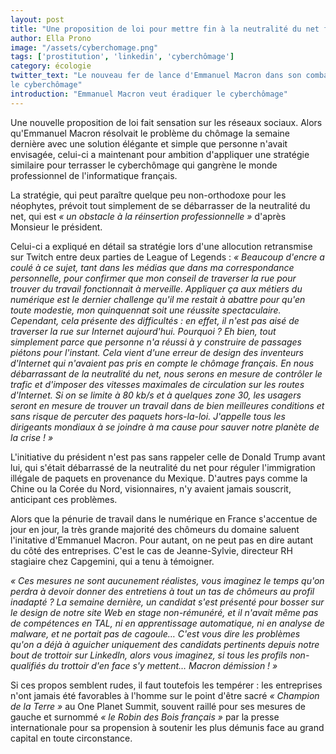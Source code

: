 ```yaml
---
layout: post
title: "Une proposition de loi pour mettre fin à la neutralité du net français"
author: Ella Prono
image: "/assets/cyberchomage.png"
tags: ['prostitution', 'linkedin', 'cyberchômage']
category: écologie
twitter_text: "Le nouveau fer de lance d'Emmanuel Macron dans son combat contre
le cyberchômage"
introduction: "Emmanuel Macron veut éradiquer le cyberchômage"
---
```


Une nouvelle proposition de loi fait sensation sur les réseaux sociaux. Alors
qu'Emmanuel Macron résolvait le problème du chômage la semaine dernière avec
une solution élégante et simple que personne n'avait envisagée, celui-ci
a maintenant pour ambition d'appliquer une stratégie similaire pour terrasser le
cyberchômage qui gangrène le monde professionnel de l'informatique français.

La stratégie, qui peut paraître quelque peu non-orthodoxe pour les néophytes,
prévoit tout simplement de se débarrasser de la neutralité du net, qui est
*« un obstacle à la réinsertion professionnelle »* d'après Monsieur le
président.

Celui-ci a expliqué en détail sa stratégie lors d'une allocution retransmise sur
Twitch entre deux parties de League of Legends : *« Beaucoup d'encre a coulé à
ce sujet, tant dans les médias que dans ma correspondance personnelle, pour
confirmer que mon conseil de traverser la rue pour trouver du travail
fonctionnait à merveille. Appliquer ça aux métiers du numérique est le dernier
challenge qu'il me restait à abattre pour qu'en toute modestie, mon quinquennat
soit une réussite spectaculaire. Cependant, cela présente des difficultés : en
effet, il n'est pas aisé de traverser la rue sur Internet aujourd'hui.
Pourquoi ? Eh bien, tout simplement parce que personne n'a réussi à y construire
de passages piétons pour l'instant. Cela vient d'une erreur de design des
inventeurs d'Internet qui n'avaient pas pris en compte le chômage français. En
nous débarrassant de la neutralité du net, nous serons en mesure de contrôler le
trafic et d'imposer des vitesses maximales de circulation sur les routes
d'Internet. Si on se limite à 80 kb/s et à quelques zone 30, les usagers seront
en mesure de trouver un travail dans de bien meilleures conditions et sans
risque de percuter des paquets hors-la-loi. J'appelle tous les dirigeants
mondiaux à se joindre à ma cause pour sauver notre planète de la crise ! »*

L'initiative du président n'est pas sans rappeler celle de Donald Trump avant
lui, qui s'était débarrassé de la neutralité du net pour réguler l'immigration
illégale de paquets en provenance du Mexique. D'autres pays comme la Chine ou la
Corée du Nord, visionnaires, n'y avaient jamais souscrit, anticipant ces
problèmes.

Alors que la pénurie de travail dans le numérique en France s'accentue de jour
en jour, la très grande majorité des chômeurs du domaine saluent l'initative
d'Emmanuel Macron. Pour autant, on ne peut pas en dire autant du côté des
entreprises. C'est le cas de Jeanne-Sylvie, directeur RH stagiaire chez
Capgemini, qui a tenu à témoigner.

*« Ces mesures ne sont aucunement réalistes, vous imaginez le temps qu'on
perdra à devoir donner des entretiens à tout un tas de chômeurs au profil
inadapté ? La semaine dernière, un candidat s'est présenté pour bosser sur le
design de notre site Web en stage non-rémunéré, et il n'avait même pas de
compétences en TAL, ni en apprentissage automatique, ni en analyse de malware,
et ne portait pas de cagoule…
C'est vous dire les problèmes qu'on a déjà à aguicher uniquement des candidats
pertinents depuis notre bout de trottoir sur LinkedIn, alors vous imaginez, si
tous les profils non-qualifiés du trottoir d'en face s'y mettent… Macron
démission ! »*

Si ces propos semblent rudes, il faut toutefois les tempérer : les entreprises
n'ont jamais été favorables à l'homme sur le point d'être sacré *« Champion de
la Terre »* au One Planet Summit, souvent raillé pour ses mesures de gauche et
surnommé *« le Robin des Bois français »* par la presse internationale pour sa
propension à soutenir les plus démunis face au grand capital en toute
circonstance.
